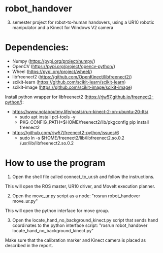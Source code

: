 # robot_handover
3. semester project for robot-to-human handovers, using a UR10 robotic manipulator and a Kinect for Windows V2 camera




# Dependencies:
- Numpy (https://pypi.org/project/numpy/)
- OpenCV (https://pypi.org/project/opencv-python/)
- Wheel (https://pypi.org/project/wheel/)
- libfreenect2 (https://github.com/OpenKinect/libfreenect2/)
- scikit-learn (https://github.com/scikit-learn/scikit-learn)
- scikit-image (https://github.com/scikit-image/scikit-image)

Install python wrapper for libfreenect2 (https://rjw57.github.io/freenect2-python/):
- https://www.notaboutmy.life/posts/run-kinect-2-on-ubuntu-20-lts/
  * sudo apt install pcl-tools -y
  * PKG_CONFIG_PATH=$HOME/freenect2/lib/pkgconfig pip install freenect2
- https://github.com/rjw57/freenect2-python/issues/6
  * sudo ln -s $HOME/freenect2/lib/libfreenect2.so.0.2 /usr/lib/libfreenect2.so.0.2




# How to use the program

1. Open the shell file called connect_to_ur.sh and follow the instructions.

This will open the ROS master, UR10 driver, and MoveIt execution planner.

2. Open the move_ur.py script as a node: "rosrun robot_handover move_ur.py"

This will open the python interface for move group.

3. Open the locate_hand_no_background_kinect.py script that sends hand coordinates to the python interface script: "rosrun robot_handover locate_hand_no_background_kinect.py"

Make sure that the calibration marker and Kinect camera is placed as described in the report.
